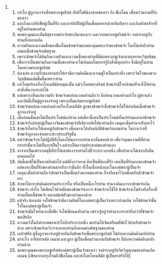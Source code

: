 <ol>
  <li>
    <ol>
      <li>เปาโล ผู้ถูกจองจำเพื่อพระเยซูคริสต์ กับทิโมธีน้องชายของเรา ถึง ฟีเลโมน เพื่อนร่วมงานที่รักของเรา</li>
      <li>และถึงนางอัปเฟียผู้เป็นที่รัก และอารคิปปัสผู้เป็นเพื่อนทหารด้วยกันกับเรา และถึงคริสตจักรที่อยู่ในบ้านของท่าน</li>
      <li>ขอพระคุณและสันติสุขจากพระเจ้าพระบิดาของเรา และจากพระเยซูคริสต์เจ้า จงดำรงอยู่กับท่านทั้งหลายเถิด</li>
      <li>ความรักและความเชื่อของฟีเลโมนข้าพเจ้าขอบพระคุณพระเจ้าของข้าพเจ้า โดยได้เอ่ยถึงท่านเสมอเมื่อข้าพเจ้าอธิษฐาน</li>
      <li>เพราะข้าพเจ้าได้ยินถึงความรักและความเชื่อของท่านที่มีต่อพระเยซูเจ้าและต่อบรรดาวิสุทธิชน</li>
      <li>เพื่อการเป็นพยานถึงความเชื่อของท่านจะได้เกิดผลโดยการรู้ถึงสิ่งดีทุกอย่าง ซึ่งมีอยู่ในท่านโดยทางพระเยซูคริสต์</li>
      <li>น้องเอ๋ย ความรักของท่านทำให้เรามีความยินดีและความชูใจเป็นอย่างยิ่ง เพราะจิตใจของพวกวิสุทธิชนแช่มชื่นขึ้นเพราะท่าน</li>
      <li>เปาโลขอร้องเรื่องโอเนสิมัสเหตุฉะนั้น แม้ว่าโดยพระคริสต์ ข้าพเจ้ามีใจกล้าพอที่จะสั่งให้ท่านทำสิ่งที่ควรกระทำได้</li>
      <li>แต่เพราะเห็นแก่ความรัก ข้าพเจ้าขออ้อนวอนท่านดีกว่า คืออ้อนวอนอย่างเปาโล ผู้ชราแล้ว และบัดนี้เป็นผู้ถูกจองจำอยู่ เพราะเห็นแก่พระเยซูคริสต์</li>
      <li>ข้าพเจ้าขออ้อนวอนท่านด้วยเรื่องโอเนสิมัส ลูกของข้าพเจ้าซึ่งข้าพเจ้าได้ให้กำเนิดเมื่อข้าพเจ้าถูกจองจำอยู่</li>
      <li>เมื่อก่อนนั้นเขาไม่เป็นประโยชน์แก่ท่าน แต่เดี๋ยวนี้เขาเป็นประโยชน์ทั้งแก่ท่านและแก่ข้าพเจ้า</li>
      <li>ข้าพเจ้าจึงส่งเขาผู้เป็นดวงจิตของข้าพเจ้าทีเดียวกลับไปหาท่านอีก เหตุฉะนั้นท่านจงรับเขาไว้</li>
      <li>ข้าพเจ้าใคร่จะให้เขาอยู่กับข้าพเจ้า เพื่อเขาจะได้ปรนนิบัติข้าพเจ้าแทนท่าน ในระหว่างที่ข้าพเจ้าถูกจองจำเพราะข่าวประเสริฐนั้น</li>
      <li>แต่ว่าข้าพเจ้าจะไม่ปฏิบัติสิ่งใดลงไปนอกจากท่านจะเห็นชอบด้วย เพื่อว่าคุณความดีที่ท่านกระทำนั้นจะไม่เป็นการฝืนใจ แต่จะเป็นความประสงค์ของท่านเอง</li>
      <li>อาจจะเป็นเพราะเหตุนี้ที่ทำให้เขาต้องจากท่านไปชั่วระยะเวลาหนึ่ง เพื่อท่านจะได้เขากลับคืนมาตลอดไป</li>
      <li>บัดนี้เขามิใช่เป็นทาสอีกต่อไป แต่ดียิ่งกว่าทาส คือเป็นพี่น้องที่รัก เขาเป็นที่รักมากของข้าพเจ้า แต่คงจะเป็นที่รักของท่านมากยิ่งกว่านั้นอีก ทั้งในเนื้อหนังและในองค์พระผู้เป็นเจ้า</li>
      <li>เหตุฉะนั้นถ้าท่านถือว่าข้าพเจ้าเป็นเพื่อนร่วมงานของท่าน ก็จงรับเขาไว้เหมือนรับตัวข้าพเจ้าเอง</li>
      <li>ถ้าเขาได้กระทำผิดต่อท่านประการใด หรือเป็นหนี้อะไรท่าน ท่านจงคิดเอาจากข้าพเจ้าเถิด</li>
      <li>ข้าพเจ้า เปาโล ได้เขียนไว้ด้วยมือของข้าพเจ้าเองว่า ข้าพเจ้าจะใช้ให้ ข้าพเจ้าจะไม่อ้างถึงเรื่องที่ท่านเป็นหนี้ข้าพเจ้า และแม้แต่ตัวของท่านเองด้วย</li>
      <li>แท้จริง น้องเอ๋ย จงให้ข้าพเจ้ามีความยินดีในองค์พระผู้เป็นเจ้าเพราะท่านเถิด จงให้ข้าพเจ้าชื่นใจในองค์พระผู้เป็นเจ้า</li>
      <li>ข้าพเจ้ามั่นใจท่านจะเชื่อฟัง จึงได้เขียนมาถึงท่าน เพราะรู้อยู่ว่าท่านจะกระทำยิ่งกว่าที่ข้าพเจ้าขอเสียอีก</li>
      <li>ความหวังในอิสรภาพของเปาโลอีกประการหนึ่ง ขอท่านได้จัดเตรียมที่พักไว้สำหรับข้าพเจ้าด้วย เพราะข้าพเจ้าหวังว่าจะมาหาท่านอีกตามคำอธิษฐานของท่าน</li>
      <li>เอปาฟรัส ผู้ซึ่งถูกจองจำอยู่ด้วยกันกับข้าพเจ้าเพื่อพระเยซูคริสต์ ได้ฝากความคิดถึงมายังท่าน</li>
      <li>มาระโก อาริสทารคัส เดมาส และลูกา ผู้เป็นเพื่อนร่วมงานกับข้าพเจ้า ก็ฝากความคิดถึงมายังท่านด้วย</li>
      <li>ขอพระคุณของพระเยซูคริสต์องค์พระผู้เป็นเจ้าของเรา จงดำรงอยู่กับจิตวิญญาณของท่านเถิด เอเมน [เขียนจากกรุงโรมถึงฟีเลโมน และส่งโดยโอเนสิมัส ผู้เป็นทาสรับใช้]</li>
    </ol>
  </li>
</ol>